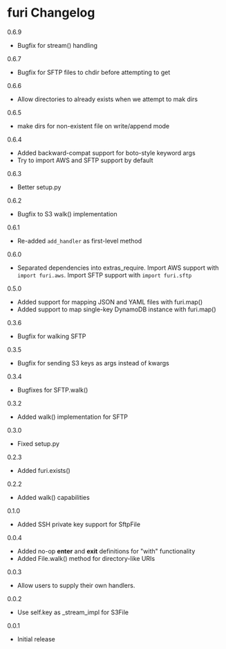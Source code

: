 # furi Changelog

0.6.9
* Bugfix for stream() handling

0.6.7
* Bugfix for SFTP files to chdir before attempting to get

0.6.6
* Allow directories to already exists when we attempt to mak dirs

0.6.5
* make dirs for non-existent file on write/append mode

0.6.4
* Added backward-compat support for boto-style keyword args
* Try to import AWS and SFTP support by default

0.6.3
* Better setup.py

0.6.2
* Bugfix to S3 walk() implementation

0.6.1
* Re-added `add_handler` as first-level method

0.6.0
* Separated dependencies into extras_require. Import AWS support with `import furi.aws`. Import SFTP support with `import furi.sftp`

0.5.0
* Added support for mapping JSON and YAML files with furi.map()
* Added support to map single-key DynamoDB instance with furi.map()

0.3.6
* Bugfix for walking SFTP

0.3.5
* Bugfix for sending S3 keys as args instead of kwargs

0.3.4
* Bugfixes for SFTP.walk()

0.3.2
* Added walk() implementation for SFTP

0.3.0
* Fixed setup.py

0.2.3
* Added furi.exists()

0.2.2
* Added walk() capabilities

0.1.0
* Added SSH private key support for SftpFile

0.0.4
* Added no-op __enter__ and __exit__ definitions for "with" functionality
* Added File.walk() method for directory-like URIs

0.0.3
* Allow users to supply their own handlers.

0.0.2
* Use self.key as _stream_impl for S3File

0.0.1
* Initial release
